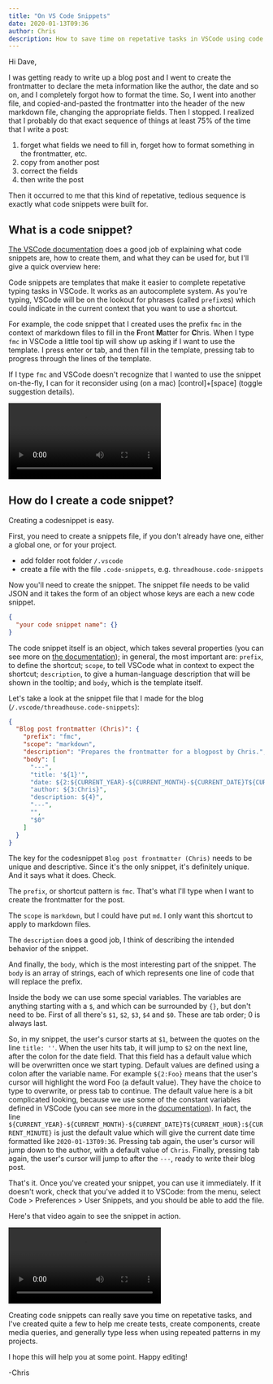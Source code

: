 ```yaml
---
title: "On VS Code Snippets"
date: 2020-01-13T09:36
author: Chris
description: How to save time on repetative tasks in VSCode using code snippets
---
```


Hi Dave,

I was getting ready to write up a blog post and I went to create the frontmatter to declare the meta information like the author, the date and so on, and I completely forgot how to format the time. So, I went into another file, and copied-and-pasted the frontmatter into the header of the new markdown file, changing the appropriate fields. Then I stopped. I realized that I probably do that exact sequence of things at least 75% of the time that I write a post:

1.  forget what fields we need to fill in, forget how to format something in the frontmatter, etc.
2.  copy from another post
3.  correct the fields
4.  then write the post

Then it occurred to me that this kind of repetative, tedious sequence is exactly what code snippets were built for.

## What is a code snippet?

[The VSCode documentation](https://code.visualstudio.com/docs/editor/userdefinedsnippets) does a good job of explaining what code snippets are, how to create them, and what they can be used for, but I'll give a quick overview here:

Code snippets are templates that make it easier to complete repetative typing tasks in VSCode. It works as an autocomplete system. As you're typing, VSCode will be on the lookout for phrases (called `prefix`es) which could indicate in the current context that you want to use a shortcut.

For example, the code snippet that I created uses the prefix `fmc` in the context of markdown files to fill in the **F**ront **M**atter for **C**hris. When I type `fmc` in VSCode a little tool tip will show up asking if I want to use the template. I press enter or tab, and then fill in the template, pressing tab to progress through the lines of the template.

If I type `fmc` and VSCode doesn't recognize that I wanted to use the snippet on-the-fly, I can for it reconsider using (on a mac) [control]+[space] (toggle suggestion details).

<video controls>
  <source src="snippetdemo.mp4" type="video/mp4">
</video>

## How do I create a code snippet?

Creating a codesnippet is easy.

First, you need to create a snippets file, if you don't already have one, either a global one, or for your project.

- add folder root folder `/.vscode`
- create a file with the file `.code-snippets`, e.g. `threadhouse.code-snippets`

Now you'll need to create the snippet. The snippet file needs to be valid JSON and it takes the form of an object whose keys are each a new code snippet.

```json
{
  "your code snippet name": {}
}
```

The code snippet itself is an object, which takes several properties (you can see more on [the documentation](https://code.visualstudio.com/docs/editor/userdefinedsnippets)); in general, the most important are: `prefix`, to define the shortcut; `scope`, to tell VSCode what in context to expect the shortcut; `description`, to give a human-language description that will be shown in the tooltip; and `body`, which is the template itself.

Let's take a look at the snippet file that I made for the blog (`/.vscode/threadhouse.code-snippets`):

```json
{
  "Blog post frontmatter (Chris)": {
    "prefix": "fmc",
    "scope": "markdown",
    "description": "Prepares the frontmatter for a blogpost by Chris.",
    "body": [
      "---",
      "title: '${1}'",
      "date: ${2:${CURRENT_YEAR}-${CURRENT_MONTH}-${CURRENT_DATE}T${CURRENT_HOUR}:${CURRENT_MINUTE}}",
      "author: ${3:Chris}",
      "description: ${4}",
      "---",
      "",
      "$0"
    ]
  }
}
```

The key for the codesnippet `Blog post frontmatter (Chris)` needs to be unique and descriptive. Since it's the only snippet, it's definitely unique. And it says what it does. Check.

The `prefix`, or shortcut pattern is `fmc`. That's what I'll type when I want to create the frontmatter for the post.

The `scope` is `markdown`, but I could have put `md`. I only want this shortcut to apply to markdown files.

The `description` does a good job, I think of describing the intended behavior of the snippet.

And finally, the `body`, which is the most interesting part of the snippet. The `body` is an array of strings, each of which represents one line of code that will replace the prefix.

Inside the body we can use some special variables. The variables are anything starting with a `$`, and which can be surrounded by `{}`, but don't need to be. First of all there's `$1`, `$2`, `$3`, `$4` and `$0`. These are tab order; 0 is always last.

So, in my snippet, the user's cursor starts at `$1`, between the quotes on the line `title: ''`. When the user hits tab, it will jump to `$2` on the next line, after the colon for the date field. That this field has a default value which will be overwritten once we start typing. Default values are defined using a colon after the variable name. For example `${2:Foo}` means that the user's cursor will highlight the word Foo (a default value). They have the choice to type to overwrite, or press tab to continue. The default value here is a bit complicated looking, because we use some of the constant variables defined in VSCode (you can see more in the [documentation](https://code.visualstudio.com/docs/editor/userdefinedsnippets)). In fact, the line `${CURRENT_YEAR}-${CURRENT_MONTH}-${CURRENT_DATE}T${CURRENT_HOUR}:${CURRENT_MINUTE}` is just the default value which will give the current date time formatted like `2020-01-13T09:36`. Pressing tab again, the user's cursor will jump down to the author, with a default value of `Chris`. Finally, pressing tab again, the user's cursor will jump to after the `---`, ready to write their blog post.

That's it. Once you've created your snippet, you can use it immediately. If it doesn't work, check that you've added it to VSCode: from the menu, select Code > Preferences > User Snippets, and you should be able to add the file.

Here's that video again to see the snippet in action.

<video controls>
  <source src="snippetdemo.mp4" type="video/mp4">
</video>

Creating code snippets can really save you time on repetative tasks, and I've created quite a few to help me create tests, create components, create media queries, and generally type less when using repeated patterns in my projects.

I hope this will help you at some point. Happy editing!

-Chris
